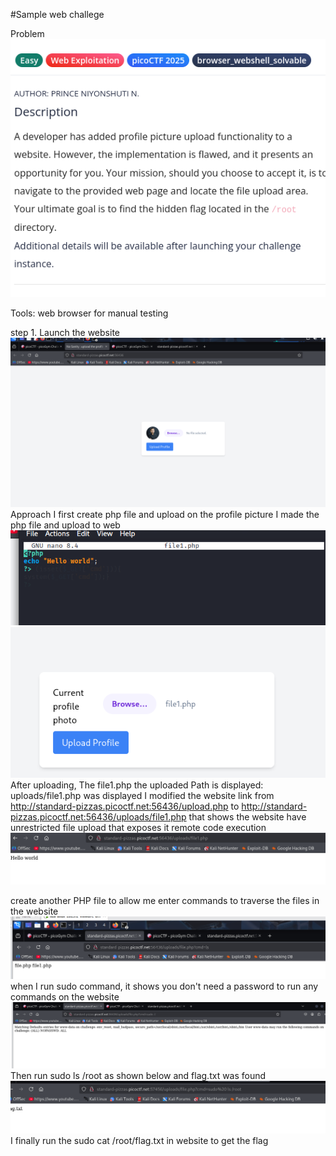 #Sample web challege

Problem
![alt text](image-1.png)

Tools: web browser for manual testing

step 1. Launch the website
![alt text](image-2.png)
Approach
I first create php file and upload on the profile picture
I made the php file and upload to web ![alt text](image-3.png)
![alt text](image-4.png)
After uploading, The file1.php the uploaded Path is displayed: uploads/file1.php  was displayed
I modified the website link from http://standard-pizzas.picoctf.net:56436/upload.php
to http://standard-pizzas.picoctf.net:56436/uploads/file1.php that shows the website have unrestricted file upload that exposes it  remote code execution
![alt text](image-5.png)

create another PHP file  to allow me enter commands to traverse the files in the website
![alt text](image-6.png)
when I run sudo command, it shows you don't need a password to run any commands on the website
![alt text](image-7.png)
Then run sudo ls /root as shown below  and flag.txt was found
![alt text](image-8.png)
I finally run the sudo cat /root/flag.txt in website to get the flag